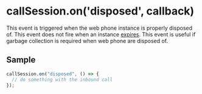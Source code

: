 # callSession.on('disposed', callback)

This event is triggered when the web phone instance is properly disposed of.
This event does not fire when an instance
[expires](../get-started/instances.md#instance-expiry). This event is useful if
garbage collection is required when web phone are disposed of.

## Sample

```ts
callSession.on("disposed", () => {
  // do something with the inbound call
});
```
